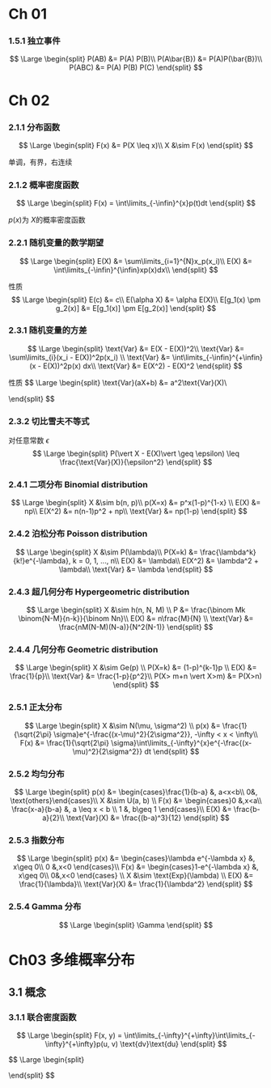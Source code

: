 # Ch 01 

### 1.5.1 独立事件

$$
\Large
\begin{split}
P(AB) &= P(A) P(B)\\
P(A\bar{B}) &= P(A)P(\bar{B})\\
P(ABC) &= P(A) P(B) P(C)
\end{split}
$$



# Ch 02

### 2.1.1 分布函数

$$
\Large
\begin{split}
F(x) &= P(X \leq x)\\
X &\sim F(x)
\end{split}
$$

单调，有界，右连续

### 2.1.2 概率密度函数

$$
\Large
\begin{split}
F(x) = \int\limits_{-\infin}^{x}p(t)dt
\end{split}
$$

$p(x)$为 $X$的概率密度函数

### 2.2.1 随机变量的数学期望

$$
\Large
\begin{split}
E(X) &= \sum\limits_{i=1}^{N}x_p(x_i)\\
E(X) &= \int\limits_{-\infin}^{\infin}xp(x)dx\\
\end{split}
$$

性质
$$
\Large
\begin{split}
E(c) &= c\\
E(\alpha X) &= \alpha E(X)\\
E[g_1(x) \pm g_2(x)] &= E[g_1(x)] \pm E[g_2(x)]
\end{split}
$$

### 2.3.1 随机变量的方差

$$
\Large
\begin{split}
\text{Var} &= E(X - E(X))^2\\
\text{Var} &= \sum\limits_{i}(x_i - E(X))^2p(x_i)   \\
\text{Var} &= \int\limits_{-\infin}^{+\infin}(x - E(X))^2p(x) dx\\
\text{Var} &= E(X^2) - E(X)^2
\end{split}
$$

性质
$$
\Large
\begin{split}
\text{Var}(aX+b) &= a^2\text{Var}(X)\\

\end{split}
$$

### 2.3.2 切比雪夫不等式

对任意常数 $\epsilon$
$$
\Large
\begin{split}
P(\vert X - E(X)\vert \geq \epsilon) \leq \frac{\text{Var}(X)}{\epsilon^2}
\end{split}
$$

### 2.4.1 二项分布 Binomial distribution

$$
\Large
\begin{split}
X &\sim b(n, p)\\
p(X=x) &= p^x(1-p)^{1-x} \\
E(X) &= np\\
E(X^2) &= n(n-1)p^2 + np\\
\text{Var} &= np(1-p)
\end{split}
$$

### 2.4.2 泊松分布 Poisson distribution

$$
\Large
\begin{split}
X &\sim P(\lambda)\\
P(X=k) &= \frac{\lambda^k}{k!}e^{-\lambda}, k = 0, 1, ..., n\\
E(X) &= \lambda\\
E(X^2) &= \lambda^2 + \lambda\\
\text{Var} &= \lambda
\end{split}
$$

### 2.4.3  超几何分布 Hypergeometric distribution

$$
\Large
\begin{split}
X &\sim h(n, N, M) \\
P &= \frac{\binom Mk \binom{N-M}{n-k}}{\binom Nn}\\
E(X) &= n\frac{M}{N} \\
\text{Var} &= \frac{nM(N-M)(N-a)}{N^2(N-1)}
\end{split}
$$

### 2.4.4 几何分布 Geometric distribution

$$
\Large
\begin{split}
X &\sim Ge(p) \\
P(X=k) &= (1-p)^{k-1}p \\
E(X) &= \frac{1}{p}\\
\text{Var} &=  \frac{1-p}{p^2}\\
P(X> m+n \vert X>m) &= P(X>n)
\end{split}
$$

### 2.5.1 正太分布

$$
\Large
\begin{split}
X &\sim N(\mu, \sigma^2) \\
p(x) &= \frac{1}{\sqrt{2\pi} \sigma}e^{-\frac{(x-\mu)^2}{2\sigma^2}}, -\infty < x < \infty\\
F(x) &= \frac{1}{\sqrt{2\pi} \sigma}\int\limits_{-\infty}^{x}e^{-\frac{(x-\mu)^2}{2\sigma^2}} dt
\end{split}
$$

### 2.5.2 均匀分布

$$
\Large
\begin{split}
p(x) &=  \begin{cases}\frac{1}{b-a} &, a<x<b\\ 0&, \text{others}\end{cases}\\
X &\sim U(a, b) \\
F(x) &= \begin{cases}0 &,x<a\\ \frac{x-a}{b-a} &, a \leq x < b \\ 1 &, b\geq 1 \end{cases}\\
E(X) &= \frac{b-a}{2}\\
\text{Var}(X) &= \frac{(b-a)^3}{12}
\end{split}
$$

### 2.5.3 指数分布

$$
\Large
\begin{split}
p(x) &= \begin{cases}\lambda e^{-\lambda x} &, x\geq 0\\ 0 &,x<0 \end{cases}\\
F(x) &= \begin{cases}1-e^{-\lambda x} &, x\geq 0\\ 0&,x<0 \end{cases} \\
X &\sim \text{Exp}(\lambda) \\
E(X) &= \frac{1}{\lambda}\\
\text{Var}(X) &= \frac{1}{\lambda^2}
\end{split}
$$

### 2.5.4 Gamma 分布

$$
\Large
\begin{split}
\Gamma 
\end{split}
$$





# Ch03 多维概率分布

## 3.1 概念

### 3.1.1 联合密度函数

$$
\Large
\begin{split}
F(x, y) = \int\limits_{-\infty}^{+\infty}\int\limits_{-\infty}^{+\infty}p(u, v) \text{dv}\text{du}
\end{split} 
$$

















$$
\Large
\begin{split}

\end{split}
$$
